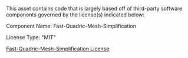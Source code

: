 This asset contains code that is largely based off of third-party software components governed by the license(s) indicated below:

Component Name: Fast-Quadric-Mesh-Simplification

License Type: "MIT"

[Fast-Quadric-Mesh-Simplification License](https://github.com/sp4cerat/Fast-Quadric-Mesh-Simplification/blob/master/src.cmd/Simplify.h)
